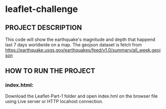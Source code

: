 # leaflet-challenge

## PROJECT DESCRIPTION
This code will show the earthquake's magnitude and depth that happend last 7 days worldwide on a map. The geojson dataset is fetch from https://earthquake.usgs.gov/earthquakes/feed/v1.0/summary/all_week.geojson

## HOW TO RUN THE PROJECT

### index.html:

Download the Leaflet-Part-1 folder and open index.hml on the browser file using Live server or HTTP locahost connection.

